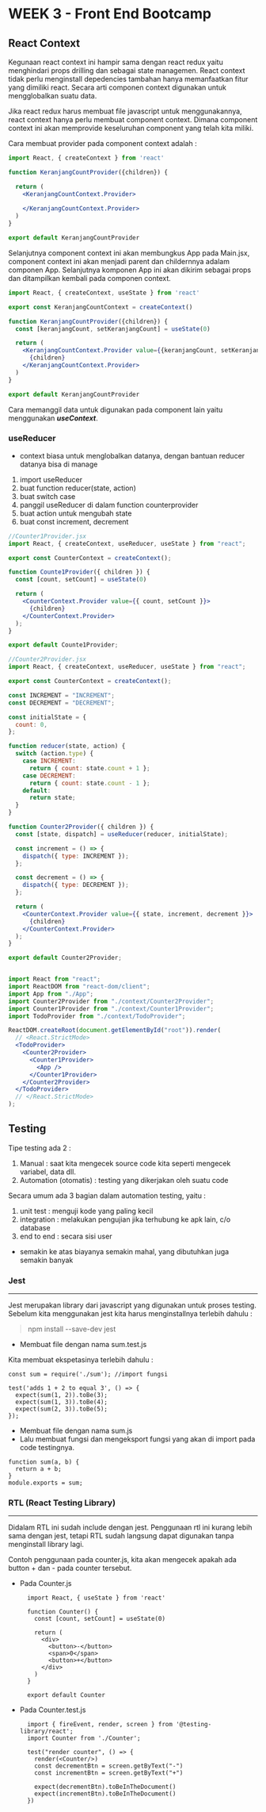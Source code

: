 # WEEK 3 - Front End Bootcamp
## React Context

Kegunaan react context ini hampir sama dengan react redux yaitu menghindari props drilling dan sebagai state managemen. React context tidak perlu menginstall depedencies tambahan hanya memanfaatkan fitur yang dimiliki react. Secara arti componen context digunakan untuk mengglobalkan suatu data.

Jika react redux harus membuat file javascript untuk menggunakannya, react context hanya perlu membuat component context. Dimana component context ini akan memprovide keseluruhan component yang telah kita miliki.

Cara membuat provider pada component context adalah :
```jsx
import React, { createContext } from 'react'

function KeranjangCountProvider({children}) {

  return (
    <KeranjangCountContext.Provider>
      
    </KeranjangCountContext.Provider>
  )
}

export default KeranjangCountProvider
```

Selanjutnya component context ini akan membungkus App pada Main.jsx, component context ini akan menjadi parent dan childernnya adalam componen App. Selanjutnya komponen App ini akan dikirim sebagai props dan ditampilkan kembali pada componen context.
```jsx
import React, { createContext, useState } from 'react'

export const KeranjangCountContext = createContext()

function KeranjangCountProvider({children}) {
  const [keranjangCount, setKeranjangCount] = useState(0)

  return (
    <KeranjangCountContext.Provider value={{keranjangCount, setKeranjangCount}}>
      {children}
    </KeranjangCountContext.Provider>
  )
}

export default KeranjangCountProvider
```
Cara memanggil data untuk digunakan pada component lain yaitu menggunakan ***useContext***.

### useReducer
- context biasa untuk menglobalkan datanya, dengan bantuan reducer datanya bisa di manage
1. import useReducer
2. buat function reducer(state, action)
3. buat switch case 
4. panggil useReducer di dalam function counterprovider
5. buat action untuk mengubah state 
6. buat const increment, decrement
```jsx
//Counter1Provider.jsx
import React, { createContext, useReducer, useState } from "react";

export const CounterContext = createContext();

function Counte1Provider({ children }) {
  const [count, setCount] = useState(0)

  return (
    <CounterContext.Provider value={{ count, setCount }}>
      {children}
    </CounterContext.Provider>
  );
}

export default Counte1Provider;

//Counter2Provider.jsx
import React, { createContext, useReducer, useState } from "react";

export const CounterContext = createContext();

const INCREMENT = "INCREMENT";
const DECREMENT = "DECREMENT";

const initialState = {
  count: 0,
};

function reducer(state, action) {
  switch (action.type) {
    case INCREMENT:
      return { count: state.count + 1 };
    case DECREMENT:
      return { count: state.count - 1 };
    default:
      return state;
  }
}

function Counter2Provider({ children }) {
  const [state, dispatch] = useReducer(reducer, initialState);

  const increment = () => {
    dispatch({ type: INCREMENT });
  };

  const decrement = () => {
    dispatch({ type: DECREMENT });
  };

  return (
    <CounterContext.Provider value={{ state, increment, decrement }}>
      {children}
    </CounterContext.Provider>
  );
}

export default Counter2Provider;

```

```jsx

import React from "react";
import ReactDOM from "react-dom/client";
import App from "./App";
import Counter2Provider from "./context/Counter2Provider";
import Counter1Provider from "./context/Counter1Provider";
import TodoProvider from "./context/TodoProvider";

ReactDOM.createRoot(document.getElementById("root")).render(
  // <React.StrictMode>
  <TodoProvider>
    <Counter2Provider>
      <Counter1Provider>
        <App />
      </Counter1Provider>
    </Counter2Provider>
  </TodoProvider>
  // </React.StrictMode>
);
```
## Testing

Tipe testing ada 2 :
1. Manual : saat kita mengecek source code kita seperti mengecek variabel, data dll.
2. Automation (otomatis) : testing yang dikerjakan oleh suatu code

Secara umum ada 3 bagian dalam automation testing, yaitu :
1. unit test : menguji kode yang paling kecil
2. integration : melakukan pengujian jika terhubung ke apk lain, c/o database
3. end to end : secara sisi user
- semakin ke atas biayanya semakin mahal, yang dibutuhkan juga semakin banyak

### Jest
---
Jest merupakan library dari javascript yang digunakan untuk proses testing. Sebelum kita menggunakan jest kita harus menginstallnya terlebih dahulu : 
> npm install --save-dev jest

- Membuat file dengan nama sum.test.js

Kita membuat ekspetasinya terlebih dahulu :
```
const sum = require('./sum'); //import fungsi

test('adds 1 + 2 to equal 3', () => {
  expect(sum(1, 2)).toBe(3);
  expect(sum(1, 3)).toBe(4);
  expect(sum(2, 3)).toBe(5);
});
```

- Membuat file dengan nama sum.js
- Lalu membuat fungsi dan mengeksport fungsi yang akan di import pada code testingnya.
```
function sum(a, b) {
  return a + b;
}
module.exports = sum;
```

### RTL (React Testing Library)
---
Didalam RTL ini sudah include dengan jest. Penggunaan rtl ini kurang lebih sama dengan jest, tetapi RTL sudah langsung dapat digunakan tanpa menginstall library lagi.

Contoh penggunaan pada counter.js, kita akan mengecek apakah ada button + dan - pada counter tersebut. 

- Pada Counter.js
  ```
    import React, { useState } from 'react'

    function Counter() {
      const [count, setCount] = useState(0)

      return (
        <div>
          <button>-</button>
          <span>0</span>
          <button>+</button>
        </div>
      )
    }

    export default Counter
  ```

- Pada Counter.test.js
  ```
    import { fireEvent, render, screen } from '@testing-library/react';
    import Counter from './Counter';

    test("render counter", () => {
      render(<Counter/>)
      const decrementBtn = screen.getByText("-")
      const incrementBtn = screen.getByText("+")

      expect(decrementBtn).toBeInTheDocument()
      expect(incrementBtn).toBeInTheDocument()
    })

  ```